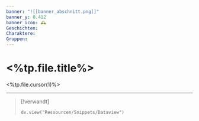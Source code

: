 ```yaml
---
banner: "![[banner_abschnitt.png]]"
banner_y: 0.412
banner_icon: 🕰️
Geschichten: 
Charaktere: 
Gruppen: 
---
```


# <%tp.file.title%>

<%tp.file.cursor(1)%>

---

> [!verwandt]
> ```dataviewjs
> dv.view("Ressourcen/Snippets/Dataview")
> ```